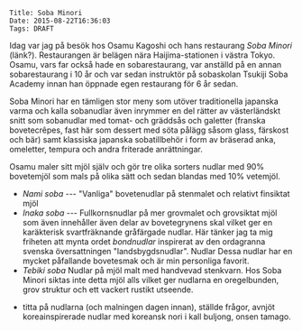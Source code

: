     Title: Soba Minori
    Date: 2015-08-22T16:36:03
    Tags: DRAFT

Idag var jag på besök hos Osamu Kagoshi och hans restaurang *Soba Minori* (länk?). Restaurangen är belägen nära Haijima-stationen i västra Tokyo. Osamu, vars far också hade en sobarestaurang, var anställd på en annan sobarestaurang i 10 år och var sedan instruktör på sobaskolan Tsukiji Soba Academy innan han öppnade egen restaurang för 6 år sedan.

Soba Minori har en tämligen stor meny som utöver traditionella japanska varma och kalla sobanudlar även inrymmer en del rätter av västerländskt snitt som sobanudlar med tomat- och gräddsås och galetter (franska bovetecrêpes, fast här som dessert med söta pålägg såsom glass, färskost och bär) samt klassiska japanska sobatillbehör i form av bräserad anka, omeletter, tempura och andra friterade anrättningar.

Osamu maler sitt mjöl själv och gör tre olika sorters nudlar med 90% bovetemjöl som mals på olika sätt och sedan blandas med 10% vetemjöl.
* *Nami soba* --- "Vanliga" bovetenudlar på stenmalet och relativt finsiktat mjöl
* *Inaka soba* --- Fullkornsnudlar på mer grovmalet och grovsiktat mjöl som även innehåller även delar av bovetegrynens skal vilket ger en karäkterisk svartfräknande gråfärgade nudlar. Här tänker jag ta mig friheten att mynta ordet *bondnudlar* inspirerat av den ordagranna svenska översattningen "landsbygdsnudlar". Nudlar  Dessa nudlar har en mycket påfallande bovetesmak och är min personliga favorit.
* *Tebiki soba* Nudlar på mjöl malt med handvevad stenkvarn. Hos Soba Minori siktas inte detta mjöl alls vilket ger nudlarna en oregelbunden, grov struktur och ett vackert rustikt utseende.

- titta på nudlarna (och malningen dagen innan), ställde frågor, avnjöt koreainspirerade nudlar med koreansk nori i kall buljong, onsen tamago.
